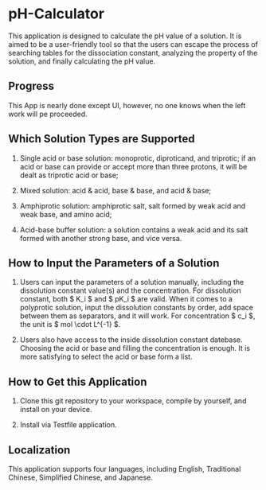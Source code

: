 # pH-Calculator 

This application is designed to calculate the pH value of a solution. It is aimed to be a user-friendly tool so that the users can escape the process of searching tables for the dissociation constant, analyzing the property of the solution, and finally calculating the pH value.

## Progress

This App is nearly done except UI, however, no one knows when the left  work will pe proceeded.  

## Which Solution Types are Supported 

1. Single acid or base solution: monoprotic, diproticand, and triprotic; if an acid or base can provide or accept more than three protons, it will be dealt as triprotic acid or base;

2. Mixed solution: acid & acid, base & base, and acid & base;

3. Amphiprotic solution: amphiprotic salt, salt formed by weak acid and weak base, and amino acid;
4. Acid-base buffer solution: a solution contains a  weak acid and its salt formed with another strong base, and vice versa.

## How to Input the Parameters of a Solution

1. Users can input the parameters of a solution manually, including the dissolution constant value(s) and the concentration. For dissolution constant, both $ K_i $ and $ pK_i $ are valid. When it comes to a polyprotic solution, input the dissolution constants by order,  add space between them as separators, and it will work. For concentration $ c_i $, the unit is $ mol \cdot L^{-1} $.

2. Users also have access to the inside dissolution constant datebase. Choosing the acid or base and filling the concentration is enough. It is more satisfying to select the acid or base form a list. 

## How to Get this Application 

1. Clone this git repository to your workspace, compile by yourself, and install on your device. 

2. Install via Testfile application.

## Localization 

This application supports four languages, including English, Traditional Chinese, Simplified Chinese, and Japanese. 
